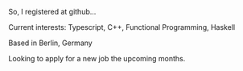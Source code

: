So, I registered at github... 

Current interests: Typescript, C++, Functional Programming, Haskell

Based in Berlin, Germany

Looking to apply for a new job the upcoming months.

<!---
mesalow/mesalow is a ✨ special ✨ repository because its `README.md` (this file) appears on your GitHub profile.
You can click the Preview link to take a look at your changes.
--->
